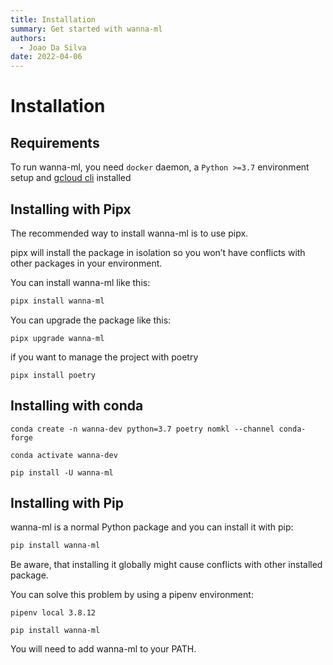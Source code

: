 ```yaml
---
title: Installation
summary: Get started with wanna-ml
authors:
  - Joao Da Silva
date: 2022-04-06
---
```


# Installation

## Requirements
To run wanna-ml, you need `docker` daemon, a `Python >=3.7` environment setup and [gcloud cli](https://cloud.google.com/sdk/docs/install-sdk) installed

## Installing with Pipx
The recommended way to install wanna-ml is to use pipx.

pipx will install the package in isolation so you won’t have conflicts with other packages in your environment.

You can install wanna-ml like this:

```bash
pipx install wanna-ml 
```

You can upgrade the package like this:

```
pipx upgrade wanna-ml
```

if you want to manage the project with poetry

```
pipx install poetry
```

## Installing with conda
```
conda create -n wanna-dev python=3.7 poetry nomkl --channel conda-forge

conda activate wanna-dev

pip install -U wanna-ml
```

## Installing with Pip

wanna-ml is a normal Python package and you can install it with pip:

```bash
pip install wanna-ml
```

Be aware, that installing it globally might cause conflicts with other installed package.

You can solve this problem by using a pipenv environment:

```
pipenv local 3.8.12

pip install wanna-ml
```

You will need to add wanna-ml to your PATH.